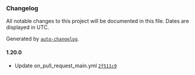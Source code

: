 ### Changelog

All notable changes to this project will be documented in this file. Dates are displayed in UTC.

Generated by [`auto-changelog`](https://github.com/CookPete/auto-changelog).

#### 1.20.0

- Update on_pull_request_main.yml [`2f511c9`](https://github.com/felipe-frade/github-actions-test-2/commit/2f511c9087e187d033d54df14b22abfd9cc9b9e8)
